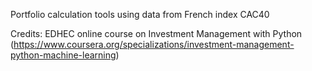 Portfolio calculation tools using data from French index CAC40

Credits: EDHEC online course on Investment Management with Python (https://www.coursera.org/specializations/investment-management-python-machine-learning)
